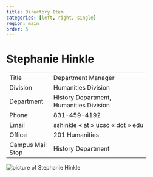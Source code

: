 ```yaml
---
title: Directory Item
categories: [left, right, single]
region: main
order: 5
---
```



<div id="php">
<div class="phpContent">
<h1 id="title">Stephanie Hinkle</h1>
<div class="directoryPhoto">
<table class="directoryTableInfo" border="0">
<thead></thead>
<tbody>
    <tr>
        <td class="rowHeadDirectory" width="100">Title</td>
        <td class="directoryTextGroup">Department Manager</td>
    </tr>
    <tr>
        <td class="rowHeadDirectory" width="100">Division</td>
        <td class="directoryTextGroup">Humanities Division</td>
    </tr>
    <tr>
        <td class="rowHeadDirectory" width="100">Department</td>
        <td class="directoryTextGroup">History Department, <br>Humanities Division</td>
    </tr>
    <tr>
        <td class="rowHeadDirectory" width="100">Phone</td>
        <td class="directoryTextGroup">831-459-4192</td>
    </tr>
    <tr>
        <td class="rowHeadDirectory" width="100">Email</td>
        <td class="directoryTextGroup">
        <script type="text/javascript">
            document.write(Base64.decode('PG5vYnI+PGEgaHJlZj0ibWFpbHRvOnNzaGlua2xlQHVjc2MuZWR1Ij5zc2hpbmtsZUB1Y3NjLmVkdTwvYT48L25vYnI+'));
        </script>
        <noscript>sshinkle &laquo; at &raquo; ucsc &laquo; dot &raquo; edu</noscript>
        </td>
    </tr>
    <tr>
        <td class="rowHeadDirectory" width="100">Office</td>
        <td class="directoryTextGroup">201 Humanities</td>
    </tr>
    <tr>
        <td class="rowHeadDirectory" width="100">Campus Mail Stop</td>
        <td class="directoryTextGroup">History Department</td>
    </tr>
</tbody>
</table>

<img class="directoryPhoto" src="http://wcms-prod-web-2.ucsc.edu/cache/directory/sshinkle.jpg" alt="picture of Stephanie Hinkle">
</div>
</div>
</div>
